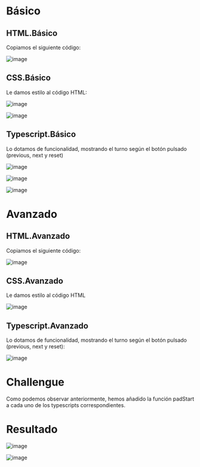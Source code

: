 # Básico

## HTML.Básico
Copiamos el siguiente código:

![image](https://github.com/CarlosPC7/LaboratorioFunciones/assets/156413536/a9b222e5-72d1-4133-93f8-f878597b287a)


## CSS.Básico
Le damos estilo al código HTML:

![image](https://github.com/CarlosPC7/LaboratorioFunciones/assets/156413536/c85b4d9a-cf5f-4c03-9c5f-27c379975593)

![image](https://github.com/CarlosPC7/LaboratorioFunciones/assets/156413536/8364ad2a-4129-4b9e-891b-5eff002dc444)


## Typescript.Básico
Lo dotamos de funcionalidad, mostrando el turno según el botón pulsado (previous, next y reset)

![image](https://github.com/CarlosPC7/LaboratorioFunciones/assets/156413536/1b773f9b-804c-438f-8259-ce09d916008e)

![image](https://github.com/CarlosPC7/LaboratorioFunciones/assets/156413536/e7d7c683-e4cc-4398-a435-27d466c5177b)

![image](https://github.com/CarlosPC7/LaboratorioFunciones/assets/156413536/b742b585-0f45-47b6-b785-bfaa348f8887)


# Avanzado

## HTML.Avanzado
Copiamos el siguiente código:

![image](https://github.com/CarlosPC7/LaboratorioFunciones/assets/156413536/27334616-617c-4175-968d-bf832020f443)


## CSS.Avanzado
Le damos estilo al código HTML

![image](https://github.com/CarlosPC7/LaboratorioFunciones/assets/156413536/d9317300-843c-4b13-98b7-5e7c9be03423)


## Typescript.Avanzado
Lo dotamos de funcionalidad, mostrando el turno según el botón pulsado (previous, next y reset):

![image](https://github.com/CarlosPC7/LaboratorioFunciones/assets/156413536/02138b07-ec0f-4294-9bcd-08029bc73d6a)


# Challengue
Como podemos observar anteriormente, hemos añadido la función padStart a cada uno de los typescripts correspondientes.

# Resultado

![image](https://github.com/CarlosPC7/LaboratorioFunciones/assets/156413536/8ad7c1e7-16c3-4bd1-b4ca-060c0f6512da)

![image](https://github.com/CarlosPC7/LaboratorioFunciones/assets/156413536/c3814eb5-41ac-4639-bae8-ed8d87e10176)

